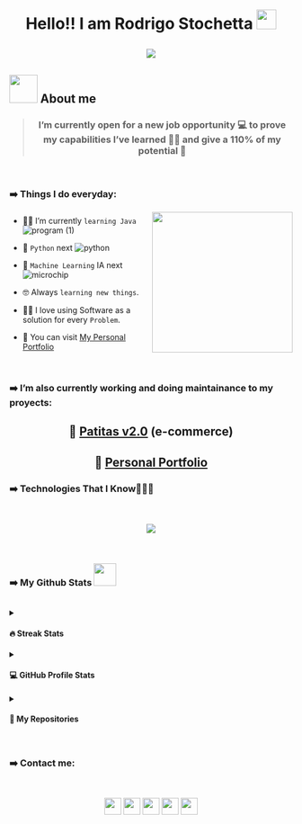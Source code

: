 # <p align="center">Hello!! I am Rodrigo Stochetta <img src="https://media.giphy.com/media/hvRJCLFzcasrR4ia7z/giphy.gif" width="35"></p>
<p align="center">
  <a href="https://github.com/DenverCoder1/readme-typing-svg"><img src="https://readme-typing-svg.herokuapp.com?font=Time+New+Roman&color=%46A39D25&size=25&center=true&vCenter=true&width=600&height=100&lines=Full+Stack+Developer+Jr;Competitive+Programmer;Tech+addict;Architect;Designer;Always+learning+new+things"></a>
</p>

<!--
**rodristoch/rodristoch** is a ✨ _special_ ✨ repository because its `README.md` (this file) appears on your GitHub profile.
-->

## <picture><img src = "https://github.com/7oSkaaa/7oSkaaa/blob/main/Images/about_me.gif?raw=true" width = 50px></picture> About me

> ### <p align="center">I’m currently open for a new job opportunity 💻 to prove my capabilities I’ve learned 👨‍🎓 and give a 110% of my potential 🚀</p>

<br>

### <p align="left">➡️ Things I do everyday:</p>

<picture><img align="right" src="https://github.com/7oSkaaa/7oSkaaa/blob/main/Images/Right_Side.gif?raw=true" width = 250px></picture>

#####
#####
#####
#####

- 👨‍🎓 I’m currently `learning Java` ![program (1)](https://github.com/user-attachments/assets/761831ba-dc0e-4372-bbba-152a803dc5bf)

- 📆 `Python` next ![python](https://github.com/user-attachments/assets/668d26a2-e667-48d5-b390-622f3a15a885)

- 📆 `Machine Learning` IA next ![microchip](https://github.com/user-attachments/assets/eb4b65b8-d072-46e1-a974-b382a7d91b7d)

- 🤓 Always `learning new things`.

- 🧑‍💻 I love using Software as a solution for every `Problem`.

- 💼 You can visit [My Personal Portfolio](https://portfolio-rodrigo-stochetta.onrender.com/) 

<br>
  
### <p align="left">➡️ I’m also currently working and doing maintainance to my proyects:</p>


## <p align="center">🛒 [Patitas v2.0](https://patitas-v2.onrender.com/) (e-commerce)</p>

## <p align="center">💼 [Personal Portfolio](https://portfolio-rodrigo-stochetta.onrender.com/)</p>



### <p align="left">➡️ Technologies That I Know👨🏻‍💻</p>

<br>

<!--tech stack icons-->
<p align="center">
  <a href="https://skillicons.dev">
    <img style="font-size: 14px" src="https://skillicons.dev/icons?i=java,js,nodejs,html,css,express,react,figma,discord,git,github,materialui,postgres,mysql,postman,vscode,perline=14" />
  </a>
</p>

<br>

### <p align="left">➡️ My Github Stats <picture> <img src = "https://github.com/7oSkaaa/7oSkaaa/blob/main/Images/Statistics.gif?raw=true" width = 40px>  </picture>
## <p align="center"></p>



<details><summary><h4> 🔥 Streak Stats</h4></summary>

<p align="center"><img src="https://github-readme-streak-stats.herokuapp.com/?user=rodristoch&theme=algolia&date_format=M%20j%5B%2C%20Y%5D" alt="" /></p>

</details>



<details><summary><h4>💻 GitHub Profile Stats</h4></summary>

<p align="center">
    <a href="https://github.com/rodristoch/github-readme-stats">
	    <img alt="Rodrigo Stochetta GitHub stats" src="https://github-readme-stats.vercel.app/api?username=rodristoch&show_icons=true&count_private=true&locale=en&theme=algolia&layout=compact" height="230px"/></a>
	  <img src="https://github-readme-stats.vercel.app/api/top-langs?username=rodristoch&langs_count=10&show_icons=true&locale=en&theme=algolia" alt="" height="230px"/>
<br/>

  <b>Note:</b> Top languages is only a metric of the languages my public code consists of and doesn't reflect experience or skill level.
  </p>
</details>



<details><summary><h4> 📂 My Repositories </h4></summary>

<div>
  <p align="center">
    <a href="https://github.com/rodristoch/RS-Portfolio">
        <img src="https://github-readme-stats.vercel.app/api/pin/?username=rodristoch&repo=RS-Portfolio&theme=algolia" alt="" />
    </a>
    <a href="https://github.com/rodristoch/Patitas_v2.0">
        <img src="https://github-readme-stats.vercel.app/api/pin/?username=rodristoch&repo=Patitas_v2.0&theme=algolia" alt="" />
    </a>
    <a href="https://github.com/rodristoch/grupo_8_PetShop">
        <img src="https://github-readme-stats.vercel.app/api/pin/?username=rodristoch&repo=grupo_8_PetShop&theme=algolia" alt="" />
    </a>
    <a href="https://github.com/rodristoch/MercadoLiebre-DH">
        <img src="https://github-readme-stats.vercel.app/api/pin/?username=rodristoch&repo=MercadoLiebre-DH&theme=algolia" alt="" />
    </a>

  </p>
</div>
</details>

<br>

### <p align="left">➡️ Contact me:</p>
## <p align="center"></p>

<p align="center">
      <br/>
      <a href="https://www.linkedin.com/in/rodrigo-stochetta/" target="blank"><img align="center"
         src="https://img.shields.io/badge/linkedin-%231DA1F2.svg?style=for-the-badge&logo=linkedin&logoColor=white"
         alt="" height="30"/></a>
       <a href="https://wa.me/+5491136517343" target="blank"><img align="center"
         src="https://img.shields.io/badge/whatsapp-4B7F1.svg?style=for-the-badge&logo=whatsapp&logoColor=white"
         alt="" height="30"/></a>
      <a href="mailto:rodrigostochetta@gmail.com" target="blank"><img align="center"
         src="https://img.shields.io/badge/gmail-EA4335.svg?style=for-the-badge&logo=gmail&logoColor=white"
         alt="" height="30"/></a>
       <a href="https://github.com/rodristoch" target="blank"><img align="center"
         src="https://img.shields.io/badge/github-%2300acee.svg?color=181717&style=for-the-badge&logo=github&logoColor=white"
         alt="" height="30"/></a>
       <a href="https://discord.com/" target="blank"><img align="center"
         src="https://img.shields.io/badge/discord-%2300acee.svg?color=4d6bff&style=for-the-badge&logo=discord&logoColor=white"
         alt="" height="30"/></a>
    




